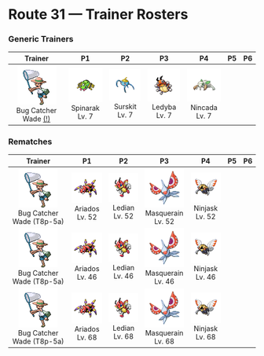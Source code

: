 # Route 31 — Trainer Rosters

### Generic Trainers

| Trainer | P1 | P2 | P3 | P4 | P5 | P6 |
|:-------:|:--:|:--:|:--:|:--:|:--:|:--:|
| ![Bug Catcher Wade (!)](../../assets/trainers/bug_catcher.png "Bug Catcher Wade (!)")<br>Bug Catcher Wade [(!)](#rematches) | ![Spinarak](../../assets/sprites/spinarak/front.gif "Spinarak")<br>Spinarak<br>Lv. 7 | ![Surskit](../../assets/sprites/surskit/front.gif "Surskit")<br>Surskit<br>Lv. 7 | ![Ledyba](../../assets/sprites/ledyba/front.gif "Ledyba")<br>Ledyba<br>Lv. 7 | ![Nincada](../../assets/sprites/nincada/front.gif "Nincada")<br>Nincada<br>Lv. 7 |


### Rematches

| Trainer | P1 | P2 | P3 | P4 | P5 | P6 |
|:-------:|:--:|:--:|:--:|:--:|:--:|:--:|
| ![Bug Catcher Wade (T8p-5a)](../../assets/trainers/bug_catcher.png "Bug Catcher Wade (T8p-5a)")<br>Bug Catcher Wade (T8p-5a) | ![Ariados](../../assets/sprites/ariados/front.gif "Ariados")<br>Ariados<br>Lv. 52 | ![Ledian](../../assets/sprites/ledian/front.gif "Ledian")<br>Ledian<br>Lv. 52 | ![Masquerain](../../assets/sprites/masquerain/front.gif "Masquerain")<br>Masquerain<br>Lv. 52 | ![Ninjask](../../assets/sprites/ninjask/front.gif "Ninjask")<br>Ninjask<br>Lv. 52 |
| ![Bug Catcher Wade (T8p-5a)](../../assets/trainers/bug_catcher.png "Bug Catcher Wade (T8p-5a)")<br>Bug Catcher Wade (T8p-5a) | ![Ariados](../../assets/sprites/ariados/front.gif "Ariados")<br>Ariados<br>Lv. 46 | ![Ledian](../../assets/sprites/ledian/front.gif "Ledian")<br>Ledian<br>Lv. 46 | ![Masquerain](../../assets/sprites/masquerain/front.gif "Masquerain")<br>Masquerain<br>Lv. 46 | ![Ninjask](../../assets/sprites/ninjask/front.gif "Ninjask")<br>Ninjask<br>Lv. 46 |
| ![Bug Catcher Wade (T8p-5a)](../../assets/trainers/bug_catcher.png "Bug Catcher Wade (T8p-5a)")<br>Bug Catcher Wade (T8p-5a) | ![Ariados](../../assets/sprites/ariados/front.gif "Ariados")<br>Ariados<br>Lv. 68 | ![Ledian](../../assets/sprites/ledian/front.gif "Ledian")<br>Ledian<br>Lv. 68 | ![Masquerain](../../assets/sprites/masquerain/front.gif "Masquerain")<br>Masquerain<br>Lv. 68 | ![Ninjask](../../assets/sprites/ninjask/front.gif "Ninjask")<br>Ninjask<br>Lv. 68 |

